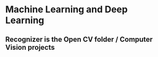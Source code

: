 # Machine Learning and Deep Learning 

<h2>Recognizer is the Open CV folder / Computer Vision projects</h2>
